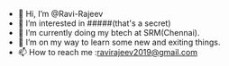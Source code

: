 - 👋 Hi, I’m @Ravi-Rajeev
- 👀 I’m interested in #####(that's a secret)
- 🌱 I’m currently doing my btech at SRM(Chennai).
- 💞️ I’m on my way to learn some new and exiting things.
- 📫 How to reach me :ravirajeev2019@gmail.com

<!---
Ravi-Rajeev/Ravi-Rajeev is a ✨ special ✨ repository because its `README.md` (this file) appears on your GitHub profile.
You can click the Preview link to take a look at your changes.
--->
